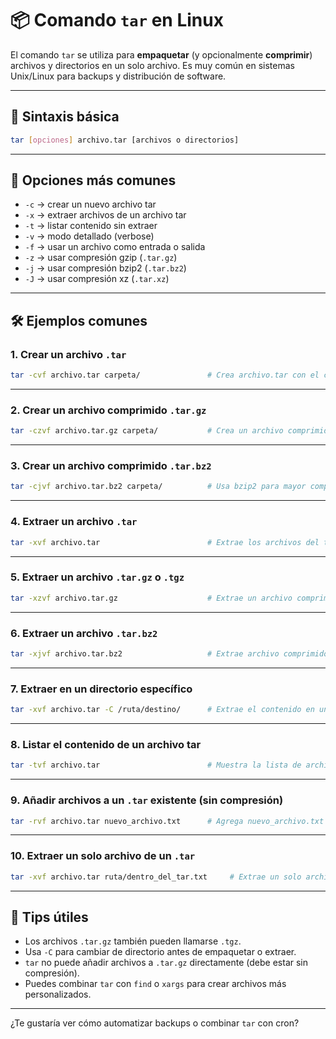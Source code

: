 
# 📦 Comando `tar` en Linux

El comando `tar` se utiliza para **empaquetar** (y opcionalmente **comprimir**) archivos y directorios en un solo archivo. Es muy común en sistemas Unix/Linux para backups y distribución de software.

---

## 🧩 Sintaxis básica

```bash
tar [opciones] archivo.tar [archivos o directorios]
```

---

## 🎯 Opciones más comunes

- `-c` → crear un nuevo archivo tar
- `-x` → extraer archivos de un archivo tar
- `-t` → listar contenido sin extraer
- `-v` → modo detallado (verbose)
- `-f` → usar un archivo como entrada o salida
- `-z` → usar compresión gzip (`.tar.gz`)
- `-j` → usar compresión bzip2 (`.tar.bz2`)
- `-J` → usar compresión xz (`.tar.xz`)

---

## 🛠️ Ejemplos comunes

### 1. Crear un archivo `.tar`

```bash
tar -cvf archivo.tar carpeta/               # Crea archivo.tar con el contenido de "carpeta"
```

---

### 2. Crear un archivo comprimido `.tar.gz`

```bash
tar -czvf archivo.tar.gz carpeta/           # Crea un archivo comprimido con gzip
```

---

### 3. Crear un archivo comprimido `.tar.bz2`

```bash
tar -cjvf archivo.tar.bz2 carpeta/          # Usa bzip2 para mayor compresión
```

---

### 4. Extraer un archivo `.tar`

```bash
tar -xvf archivo.tar                        # Extrae los archivos del tar actual
```

---

### 5. Extraer un archivo `.tar.gz` o `.tgz`

```bash
tar -xzvf archivo.tar.gz                    # Extrae un archivo comprimido con gzip
```

---

### 6. Extraer un archivo `.tar.bz2`

```bash
tar -xjvf archivo.tar.bz2                   # Extrae archivo comprimido con bzip2
```

---

### 7. Extraer en un directorio específico

```bash
tar -xvf archivo.tar -C /ruta/destino/      # Extrae el contenido en una carpeta específica
```

---

### 8. Listar el contenido de un archivo tar

```bash
tar -tvf archivo.tar                        # Muestra la lista de archivos sin extraerlos
```

---

### 9. Añadir archivos a un `.tar` existente (sin compresión)

```bash
tar -rvf archivo.tar nuevo_archivo.txt      # Agrega nuevo_archivo.txt a archivo.tar
```

---

### 10. Extraer un solo archivo de un `.tar`

```bash
tar -xvf archivo.tar ruta/dentro_del_tar.txt     # Extrae un solo archivo
```

---

## 🧠 Tips útiles

- Los archivos `.tar.gz` también pueden llamarse `.tgz`.
- Usa `-C` para cambiar de directorio antes de empaquetar o extraer.
- `tar` no puede añadir archivos a `.tar.gz` directamente (debe estar sin compresión).
- Puedes combinar `tar` con `find` o `xargs` para crear archivos más personalizados.

---

¿Te gustaría ver cómo automatizar backups o combinar `tar` con cron?
